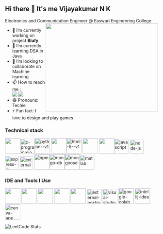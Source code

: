 ## Hi there 👋 It's me Vijayakumar N K

Electronics and Communication Engineer @ Easwari Engineering College  
<img align="right" width="370" height="290" src="https://i.pinimg.com/originals/47/f0/34/47f0342cec72b800463bf003eac1257e.gif">
- 🔭 I’m currently working on project **Blufy**                                                 
- 🌱 I’m currently learning DSA in Java
- 👯 I’m looking to collaborate on Machine learning
- 📫 How to reach me : 
<br />[<img src="https://img.shields.io/badge/LinkedIn-0077B5?style=for-the-badge&logo=linkedin&logoColor=white" />](https://www.linkedin.com/in/vijayakumar-nk-885172257/)                  [<img src="https://img.shields.io/badge/Instagram-E4405F?style=for-the-badge&logo=instagram&logoColor=white" />](https://www.instagram.com/8196vijay/)
- 😄 Pronouns: Techie
- ⚡ Fun fact: I love to design and play games



### Technical stack
<img height="50" width="50" src="https://img.icons8.com/color/48/000000/c-plus-plus-logo.png" /><img width="48" height="48" src="https://img.icons8.com/fluency/48/c-programming.png" alt="c-programming"/><img width="50" height="50" src="https://img.icons8.com/color/50/python--v1.png" alt="python--v1"/> <img height="50" width="50" src="https://img.icons8.com/color/48/000000/java-coffee-cup-logo.png" /><img width="50" height="50" src="https://img.icons8.com/color/50/html-5--v1.png" alt="html-5--v1"/>  <img height="50" width="50" src="https://img.icons8.com/color/48/000000/css3.png" /> <img height="50" width="50" src="https://img.icons8.com/color/48/000000/bootstrap.png" /><img width="48" height="48" src="https://img.icons8.com/pulsar-color/48/javascript.png" alt="javascript"/>  <img width="45" height="45" src="https://img.icons8.com/fluency/48/node-js.png" alt="node-js"/>  <img width="45" height="45" src="https://img.icons8.com/ios/48/FFFFFF/express-js.png" alt="express-js"/>  <img width="43" height="43" src="https://img.icons8.com/external-tal-revivo-color-tal-revivo/48/external-react-a-javascript-library-for-building-user-interfaces-logo-color-tal-revivo.png" alt="external-react-a-javascript-library-for-building-user-interfaces-logo-color-tal-revivo"/>    <img width="50" height="50" src="https://img.icons8.com/color/50/npm.png" alt="npm"/><img width="50" height="50" src="https://img.icons8.com/color/50/mongo-db.png" alt="mongo-db"/><img width="50" height="50" src="https://img.icons8.com/color/50/mongoose.png" alt="mongoose"/><img width="48" height="48" src="https://img.icons8.com/plasticine/48/matlab.png" alt="matlab"/>
### IDE and Tools I Use
<img height="50" width="50" src="https://img.icons8.com/color/48/000000/visual-studio-code-2019.png"/> <img height="50" width="50" src="https://img.icons8.com/color/48/000000/pycharm.png"/> <img height="50" width="50" src="https://img.icons8.com/color/50/000000/git.png"/>  <img height="50" src="https://img.icons8.com/color/480/null/notion--v1.png" />  <img height="50" width="50" src="https://img.icons8.com/color/48/000000/figma--v1.png"/> <img width="48" height="48" src="https://img.icons8.com/external-tal-revivo-shadow-tal-revivo/50/external-postman-is-the-only-complete-api-development-environment-logo-shadow-tal-revivo.png" alt="external-postman-is-the-only-complete-api-development-environment-logo-shadow-tal-revivo"/>              <img width="48" height="48" src="https://img.icons8.com/fluency/48/visual-studio.png" alt="visual-studio"/>                  <img width="50" height="50" src="https://img.icons8.com/color/50/google-colab.png" alt="google-colab"/>        <img width="50" height="50" src="https://img.icons8.com/color/50/intellij-idea.png" alt="intellij-idea"/><img width="50" height="50" src="https://img.icons8.com/fluency/48/canva-app.png" alt="canva-app"/>


![LeetCode Stats](https://leetcard.jacoblin.cool/vijaykumarnr04?theme=wtf&font=Moulpali&ext=heatmap) 

